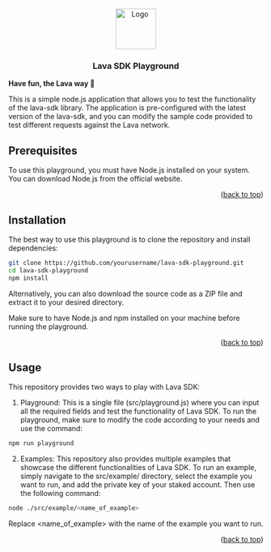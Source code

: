 <a name="readme-top"></a>

<!-- PROJECT LOGO -->
<br />
<div align="center">
  <img src="https://user-images.githubusercontent.com/2770565/223762290-44afc792-8ad4-4dbb-b2c2-532780d6c5de.png" alt="Logo" width="80" height="80">
  <h3 align="center">Lava SDK Playground</h3>
  </p>
</div>

<b>Have fun, the Lava way 🌋</b>

This is a simple node.js application that allows you to test the functionality of the lava-sdk library. The application is pre-configured with the latest version of the lava-sdk, and you can modify the sample code provided to test different requests against the Lava network.

<!-- Prerequisites -->

## Prerequisites

To use this playground, you must have Node.js installed on your system. You can download Node.js from the official website.

<!-- Prerequisites -->

<p align="right">(<a href="#readme-top">back to top</a>)</p>

<!-- Installation -->

## Installation

The best way to use this playground is to clone the repository and install dependencies:

```sh
git clone https://github.com/yourusername/lava-sdk-playground.git
cd lava-sdk-playground
npm install
```

Alternatively, you can also download the source code as a ZIP file and extract it to your desired directory.

Make sure to have Node.js and npm installed on your machine before running the playground.

<p align="right">(<a href="#readme-top">back to top</a>)</p>

<!-- USAGE EXAMPLES -->

## Usage

This repository provides two ways to play with Lava SDK:

1. Playground: This is a single file (src/playground.js) where you can input all the required fields and test the functionality of Lava SDK. To run the playground, make sure to modify the code according to your needs and use the command:

```sh
npm run playground
```

2. Examples: This repository also provides multiple examples that showcase the different functionalities of Lava SDK. To run an example, simply navigate to the src/example/ directory, select the example you want to run, and add the private key of your staked account. Then use the following command:

```sh
node ./src/example/<name_of_example>
```

Replace <name_of_example> with the name of the example you want to run.

<p align="right">(<a href="#readme-top">back to top</a>)</p>
